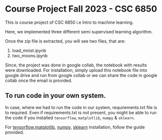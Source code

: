 # Course Project Fall 2023 - CSC 6850

This is course project of CSC 6850 i.e Intro to machine learning.

Here, we implemented three different semi supervised learning algorithm.

Once the zip file is extracted, you will see two files, that are:

1. load_mnist.ipynb
2. two_moons.ipynb


Since, the project was done in google collab, the notebook with results were downloaded. 
For installation, simply upload this notebook file into google drive and run from google collab or we can share the code in google collab once the email is provided. 

## To run code in your own system.
In case, where we had to run the code in our system, requirements.txt file is to required. Even if requirements.txt is not present, you might be able to run the code if you installed `tensorflow`, `matplotlib`, `numpy` & `sklearn`. 

For [tensorflow](https://www.tensorflow.org/install/pip),[matplotlib](https://matplotlib.org/stable/users/installing/index.html), [numpy](https://numpy.org/install/), [sklearn](https://scikit-learn.org/stable/install.html) installation, follow the guide provided. 